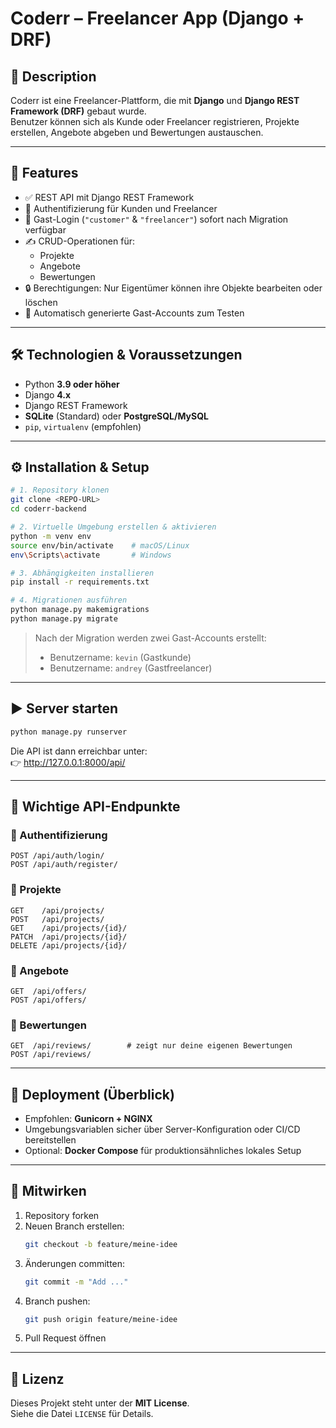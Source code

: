 # Coderr – Freelancer App (Django + DRF)

## 📝 Description
Coderr ist eine Freelancer-Plattform, die mit **Django** und **Django REST Framework (DRF)** gebaut wurde.  
Benutzer können sich als Kunde oder Freelancer registrieren, Projekte erstellen, Angebote abgeben und Bewertungen austauschen.

---

## 🚀 Features
- ✅ REST API mit Django REST Framework  
- 🔐 Authentifizierung für Kunden und Freelancer  
- 👥 Gast-Login (`"customer"` & `"freelancer"`) sofort nach Migration verfügbar  
- ✍️ CRUD-Operationen für:
  - Projekte
  - Angebote
  - Bewertungen
- 🔒 Berechtigungen: Nur Eigentümer können ihre Objekte bearbeiten oder löschen  
- 🧪 Automatisch generierte Gast-Accounts zum Testen

---

## 🛠️ Technologien & Voraussetzungen
- Python **3.9 oder höher**  
- Django **4.x**  
- Django REST Framework  
- **SQLite** (Standard) oder **PostgreSQL/MySQL**  
- `pip`, `virtualenv` (empfohlen)

---

## ⚙️ Installation & Setup

```bash
# 1. Repository klonen
git clone <REPO-URL>
cd coderr-backend

# 2. Virtuelle Umgebung erstellen & aktivieren
python -m venv env
source env/bin/activate    # macOS/Linux
env\Scripts\activate       # Windows

# 3. Abhängigkeiten installieren
pip install -r requirements.txt

# 4. Migrationen ausführen
python manage.py makemigrations
python manage.py migrate
```

> Nach der Migration werden zwei Gast-Accounts erstellt:
> - Benutzername: `kevin`  (Gastkunde)  
> - Benutzername: `andrey` (Gastfreelancer)

---

## ▶️ Server starten

```bash
python manage.py runserver
```

Die API ist dann erreichbar unter:  
👉 http://127.0.0.1:8000/api/

---

## 📡 Wichtige API-Endpunkte

### 🔐 Authentifizierung
```http
POST /api/auth/login/
POST /api/auth/register/
```

### 📁 Projekte
```http
GET    /api/projects/
POST   /api/projects/
GET    /api/projects/{id}/
PATCH  /api/projects/{id}/
DELETE /api/projects/{id}/
```

### 💼 Angebote
```http
GET  /api/offers/
POST /api/offers/
```

### 🌟 Bewertungen
```http
GET  /api/reviews/        # zeigt nur deine eigenen Bewertungen
POST /api/reviews/
```

---

## 🚢 Deployment (Überblick)
- Empfohlen: **Gunicorn + NGINX**
- Umgebungsvariablen sicher über Server-Konfiguration oder CI/CD bereitstellen
- Optional: **Docker Compose** für produktionsähnliches lokales Setup

---

## 🤝 Mitwirken
1. Repository forken  
2. Neuen Branch erstellen:
   ```bash
   git checkout -b feature/meine-idee
   ```
3. Änderungen committen:
   ```bash
   git commit -m "Add ..."
   ```
4. Branch pushen:
   ```bash
   git push origin feature/meine-idee
   ```
5. Pull Request öffnen

---

## 📄 Lizenz
Dieses Projekt steht unter der **MIT License**.  
Siehe die Datei `LICENSE` für Details.
